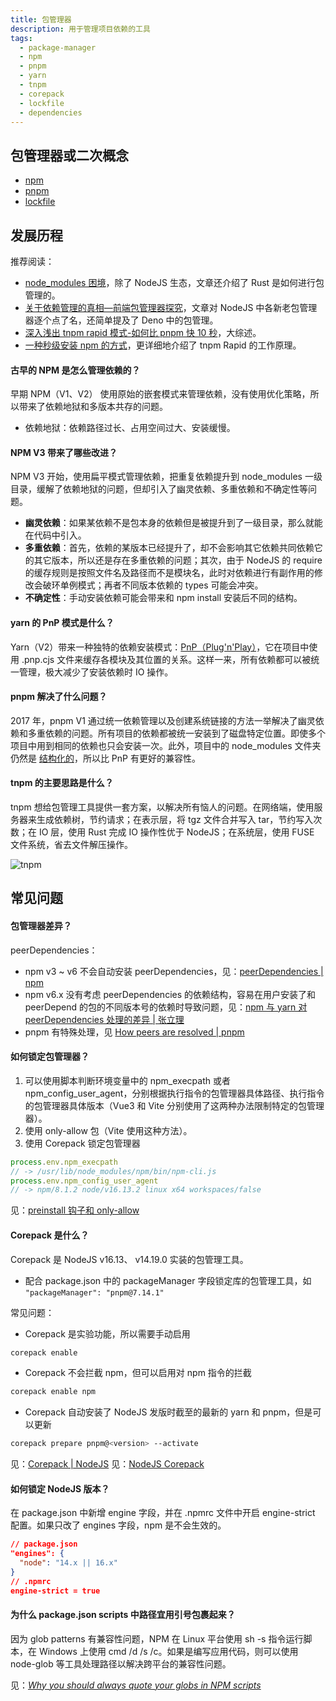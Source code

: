 ```yaml
---
title: 包管理器
description: 用于管理项目依赖的工具
tags:
  - package-manager
  - npm
  - pnpm
  - yarn
  - tnpm
  - corepack
  - lockfile
  - dependencies
---
```


## 包管理器或二次概念 

* [npm](/maps/_workflow/package-manager/npm)
* [pnpm](/maps/_workflow/package-manager/pnpm)
* [lockfile](/maps/_workflow/package-manager/lockfile)

## 发展历程

推荐阅读：

* [node_modules 困境](https://zhuanlan.zhihu.com/p/137535779)，除了 NodeJS 生态，文章还介绍了 Rust 是如何进行包管理的。
* [关于依赖管理的真相—前端包管理器探究](https://mp.weixin.qq.com/s/t6RZAKb6mXTfXl7XbpZ_vw)，文章对 NodeJS 中各新老包管理器逐个点了名，还简单提及了 Deno 中的包管理。
* [深入浅出 tnpm rapid 模式-如何比 pnpm 快 10 秒](https://zhuanlan.zhihu.com/p/455809528)，大综述。
* [一种秒级安装 npm 的方式](https://www.zhihu.com/zvideo/1467489669319036928)，更详细地介绍了 tnpm Rapid 的工作原理。

#### 古早的 NPM 是怎么管理依赖的？

早期 NPM（V1、V2） 使用原始的嵌套模式来管理依赖，没有使用优化策略，所以带来了依赖地狱和多版本共存的问题。

* 依赖地狱：依赖路径过长、占用空间过大、安装缓慢。

#### NPM V3 带来了哪些改进？

NPM V3 开始，使用扁平模式管理依赖，把重复依赖提升到 node_modules 一级目录，缓解了依赖地狱的问题，但却引入了幽灵依赖、多重依赖和不确定性等问题。

* **幽灵依赖**：如果某依赖不是包本身的依赖但是被提升到了一级目录，那么就能在代码中引入。
* **多重依赖**：首先，依赖的某版本已经提升了，却不会影响其它依赖共同依赖它的其它版本，所以还是存在多重依赖的问题；其次，由于 NodeJS 的 require 的缓存规则是按照文件名及路径而不是模块名，此时对依赖进行有副作用的修改会破环单例模式；再者不同版本依赖的 types 可能会冲突。
* **不确定性**：手动安装依赖可能会带来和 npm install 安装后不同的结构。

#### yarn 的 PnP 模式是什么？

Yarn（V2）带来一种独特的依赖安装模式：[PnP（Plug'n'Play）](https://yarnpkg.com/features/pnp)，它在项目中使用 .pnp.cjs 文件来缓存各模块及其位置的关系。这样一来，所有依赖都可以被统一管理，极大减少了安装依赖时 IO 操作。

#### pnpm 解决了什么问题？

2017 年，pnpm V1 通过统一依赖管理以及创建系统链接的方法一举解决了幽灵依赖和多重依赖的问题。所有项目的依赖都被统一安装到了磁盘特定位置。即使多个项目中用到相同的依赖也只会安装一次。此外，项目中的 node_modules 文件夹仍然是 [结构化的](https://www.pnpm.cn/blog/2020/05/27/flat-node-modules-is-not-the-only-way)，所以比 PnP 有更好的兼容性。

#### tnpm 的主要思路是什么？

tnpm 想给包管理工具提供一套方案，以解决所有恼人的问题。在网络端，使用服务器来生成依赖树，节约请求；在表示层，将 tgz 文件合并写入 tar，节约写入次数；在 IO 层，使用 Rust 完成 IO 操作性优于 NodeJS；在系统层，使用 FUSE 文件系统，省去文件解压操作。

![tnpm](https://mgear-image.oss-cn-shanghai.aliyuncs.com/image/other/20220318001222.png)

## 常见问题

#### 包管理器差异？

peerDependencies：

* npm v3 ~ v6 不会自动安装 peerDependencies，见：[peerDependencies | npm](https://docs.npmjs.com/cli/v8/configuring-npm/package-json#peerdependencies)
* npm v6.x 没有考虑 peerDependencies 的依赖结构，容易在用户安装了和 peerDepend 的包的不同版本号的依赖时导致问题，见：[npm 与 yarn 对 peerDependencies 处理的差异 | 张立理](https://zhuanlan.zhihu.com/p/237532427)
* pnpm 有特殊处理，见 [How peers are resolved | pnpm](https://pnpm.io/how-peers-are-resolved)

#### 如何锁定包管理器？

1. 可以使用脚本判断环境变量中的 npm_execpath 或者 npm_config_user_agent，分别根据执行指令的包管理器具体路径、执行指令的包管理器具体版本（Vue3 和 Vite 分别使用了这两种办法限制特定的包管理器）。
2. 使用 only-allow 包（Vite 使用这种方法）。
3. 使用 Corepack 锁定包管理器

```js
process.env.npm_execpath
// -> /usr/lib/node_modules/npm/bin/npm-cli.js
process.env.npm_config_user_agent
// -> npm/8.1.2 node/v16.13.2 linux x64 workspaces/false
```

见：[preinstall 钩子和 only-allow](https://blog.csdn.net/Android062005/article/details/124794071)

#### Corepack 是什么？

Corepack 是 NodeJS v16.13、 v14.19.0 实装的包管理工具。

* 配合 package.json 中的 packageManager 字段锁定库的包管理工具，如 `"packageManager": "pnpm@7.14.1"`

常见问题：

* Corepack 是实验功能，所以需要手动启用

```bash
corepack enable
```

* Corepack 不会拦截 npm，但可以启用对 npm 指令的拦截

```bash
corepack enable npm
```

* Corepack 自动安装了 NodeJS 发版时截至的最新的 yarn 和 pnpm，但是可以更新

```bash
corepack prepare pnpm@<version> --activate
```

见：[Corepack | NodeJS](https://nodejs.org/api/corepack.html)
见：[NodeJS Corepack](https://juejin.cn/post/7111998050184200199)

#### 如何锁定 NodeJS 版本？

在 package.json 中新增 engine 字段，并在 .npmrc 文件中开启 engine-strict 配置。如果只改了 engines 字段，npm 是不会生效的。

```json
// package.json
"engines": {
  "node": "14.x || 16.x"
}
// .npmrc
engine-strict = true
```

#### 为什么 package.json scripts 中路径宜用引号包裹起来？

因为 glob patterns 有兼容性问题，NPM 在 Linux 平台使用 sh -s 指令运行脚本，在 Windows 上使用 cmd /d /s /c。如果是编写应用代码，则可以使用 node-glob 等工具处理路径以解决跨平台的兼容性问题。

见：[<i>Why you should always quote your globs in NPM scripts</i>](https://medium.com/@jakubsynowiec/you-should-always-quote-your-globs-in-npm-scripts-621887a2a784)

